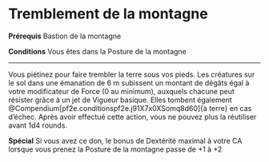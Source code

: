 # Tremblement de la montagne

<p><strong>Prérequis</strong> Bastion de la montagne</p>
<p><strong>Conditions</strong> Vous êtes dans la Posture de la montagne</p>
<hr>
<p>Vous piétinez pour faire trembler la terre sous vos pieds. Les créatures sur le sol dans une émanation de 6 m subissent un montant de dégâts égal à votre modificateur de Force (0 au minimum), auxquels chacune peut résister grâce à un jet de Vigueur basique. Elles tombent également @Compendium[pf2e.conditionspf2e.j91X7x0XSomq8d60]{à terre} en cas d’échec. Après avoir effectué cette action, vous ne pouvez plus la réutiliser avant 1d4 rounds.</p>
<p><strong>Spécial</strong> Si vous avez ce don, le bonus de Dextérité maximal à votre CA lorsque vous prenez la Posture de la montagne passe de +1 à +2</p>